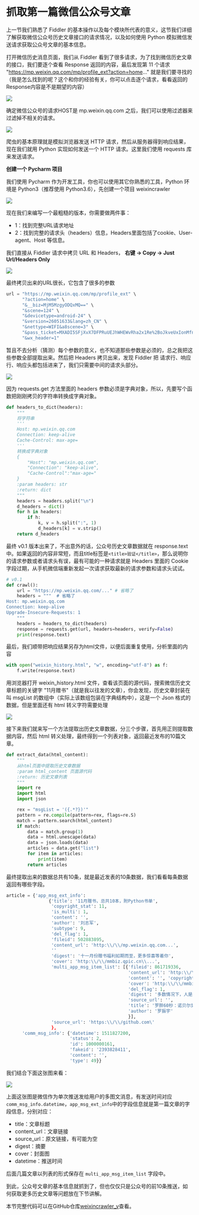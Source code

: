 
# 抓取第一篇微信公众号文章

上一节我们熟悉了 Fiddler 的基本操作以及每个模块所代表的意义，这节我们详细了解获取微信公众号历史文章接口的请求情况，以及如何使用 Python 模拟微信发送请求获取公众号文章的基本信息。


打开微信历史消息页面，我们从 Fiddler 看到了很多请求，为了找到微信历史文章的接口，我们要逐个查看 Response 返回的内容，最后发现第 11 个请求 "https://mp.weixin.qq.com/mp/profile_ext?action=home..." 就是我们要寻找的（我是怎么找到的呢？这个和你的经验有关，你可以点击逐个请求，看看返回的Response内容是不是期望的内容）


![](https://user-gold-cdn.xitu.io/2017/12/21/160786568551ab61?w=993&h=552&f=png&s=106968)

确定微信公众号的请求HOST是 mp.weixin.qq.com 之后，我们可以使用过滤器来过滤掉不相关的请求。


![](https://user-gold-cdn.xitu.io/2017/12/21/1607865a1a5665bd?w=1075&h=392&f=png&s=53664)


爬虫的基本原理就是模拟浏览器发送 HTTP 请求，然后从服务器得到响应结果，现在我们就用 Python 实现如何发送一个 HTTP 请求。这里我们使用 requests 库来发送请求。




**创建一个 Pycharm 项目**

我们使用 Pycharm 作为开发工具，你也可以使用其它你熟悉的工具，Python 环境是 Python3（推荐使用 Python3.6），先创建一个项目 weixincrawler


![](https://user-gold-cdn.xitu.io/2017/12/21/1607865d62ac4cb1?w=653&h=293&f=png&s=24747)

现在我们来编写一个最粗糙的版本，你需要做两件事：

* 1：找到完整URL请求地址
* 2：找到完整的请求头（headers）信息，Headers里面包括了cookie、User-agent、Host 等信息。

我们直接从 Fiddler 请求中拷贝 URL 和 Headers， **右键 -> Copy -> Just Url/Headers Only**


![](https://user-gold-cdn.xitu.io/2017/12/21/16078660b4f52944?w=878&h=289&f=png&s=37508)

最终拷贝出来的URL很长，它包含了很多的参数

```python
url = "https://mp.weixin.qq.com/mp/profile_ext" \
      "?action=home" \
      "&__biz=MjM5MzgyODQxMQ==" \
      "&scene=124" \
      "&devicetype=android-24" \
      "&version=26051633&lang=zh_CN" \
      "&nettype=WIFI&a8scene=3" \
      "&pass_ticket=MXADI5SFjXvX7DFPRuUEJhWHEWvRha2x1Re%2BoJkveUxIonMfnxY1kM9cOPmm6JRx" \
      "&wx_header=1"
```
暂且不去分析（猜测）每个参数的意义，也不知道那些参数是必须的，总之我把这些参数全部提取出来。然后把 Headers 拷贝出来，发现 Fiddler 把 请求行、响应行、响应头都包括进来了，我们只需要中间的请求头部分。


![](https://user-gold-cdn.xitu.io/2017/12/21/1607866d6574c050?w=633&h=385&f=png&s=50880)

因为 requests.get 方法里面的 headers 参数必须是字典对象，所以，先要写个函数把刚刚拷贝的字符串转换成字典对象。

```python
def headers_to_dict(headers):
    """
    将字符串
    '''
    Host: mp.weixin.qq.com
    Connection: keep-alive
    Cache-Control: max-age=
    '''
    转换成字典对象
    {
        "Host": "mp.weixin.qq.com",
        "Connection": "keep-alive",
        "Cache-Control":"max-age="
    }
    :param headers: str
    :return: dict
    """
    headers = headers.split("\n")
    d_headers = dict()
    for h in headers:
        if h:
            k, v = h.split(":", 1)
            d_headers[k] = v.strip()
    return d_headers
```

最终 v0.1 版本出来了，不出意外的话，公众号历史文章数据就在 response.text 中。如果返回的内容非常短，而且title标签是`<title>验证</title>`，那么说明你的请求参数或者请求头有误，最有可能的一种请求就是 Headers 里面的 Cookie 字段过期，从手机微信端重新发起一次请求获取最新的请求参数和请求头试试。

```python
# v0.1
def crawl():
    url = "https://mp.weixin.qq.com/..." # 省略了
    headers = """  # 省略了
Host: mp.weixin.qq.com
Connection: keep-alive
Upgrade-Insecure-Requests: 1
    """
    headers = headers_to_dict(headers)
    response = requests.get(url, headers=headers, verify=False)
    print(response.text)
```

最后，我们顺带把响应结果另存为html文件，以便后面重复使用，分析里面的内容

```python
with open("weixin_history.html", "w", encoding="utf-8") as f:
    f.write(response.text)
```

用浏览器打开 weixin_history.html 文件，查看该页面的源代码，搜索微信历史文章标题的关键字 "11月赠书"（就是我以往发的文章），你会发现，历史文章封装在叫 msgList 的数组中（实际上该数组包装在字典结构中），这是一个 Json 格式的数据，但是里面还有 html 转义字符需要处理


![](https://user-gold-cdn.xitu.io/2017/12/21/160786716cba2f1d?w=690&h=324&f=png&s=26530)

接下来我们就来写一个方法提取出历史文章数据，分三个步骤，首先用正则提取数据内容，然后 html 转义处理，最终得到一个列表对象，返回最近发布的10篇文章。

```python
def extract_data(html_content):
    """
    从html页面中提取历史文章数据
    :param html_content 页面源代码
    :return: 历史文章列表
    """
    import re
    import html
    import json

    rex = "msgList = '({.*?})'"
    pattern = re.compile(pattern=rex, flags=re.S)
    match = pattern.search(html_content)
    if match:
        data = match.group(1)
        data = html.unescape(data)
        data = json.loads(data)
        articles = data.get("list")
        for item in articles:
            print(item)
        return articles
```

最终提取出来的数据总共有10条，就是最近发表的10条数据，我们看看每条数据返回有哪些字段。

```python
article = {'app_msg_ext_info': 
                {'title': '11月赠书，总共10本，附Python书单',
                 'copyright_stat': 11,
                 'is_multi': 1,
                 'content': '',
                 'author': '刘志军',
                 'subtype': 9,
                 'del_flag': 1,
                 'fileid': 502883895,
                 'content_url': 'http:\\/\\/mp.weixin.qq.com...',
                 ''
                 'digest': '十一月份赠书福利如期而至，更多惊喜等着你',
                 'cover': 'http:\\/\\/mmbiz.qpic.cn\\...',
                 'multi_app_msg_item_list': [{'fileid': 861719336,
                                              'content_url': 'http:\\/\\/mp.weixin.qq.com',
                                              'content': '', 'copyright_stat': 11,
                                              'cover': 'http:\\/\\/mmbiz.qpic.cn',
                                              'del_flag': 1,
                                              'digest': '多数情况下，人是种短视的动物',
                                              'source_url': '',
                                              'title': '罗胖60秒：诺贝尔奖设立时，为何会被骂？',
                                              'author': '罗振宇'
                                              }],
                 'source_url': 'https:\\/\\/github.com\'
                 },
      'comm_msg_info': {'datetime': 1511827200,
                        'status': 2,
                        'id': 1000000161,
                        'fakeid': '2393828411',
                        'content': '',
                        'type': 49}}
```
我们结合下面这张图来看：

![](https://user-gold-cdn.xitu.io/2017/12/29/1609e23c801d5770?w=400&h=599&f=png&s=271704)

上面这张图是微信作为单次推送发给用户的多图文消息，有发送时间对应`comm_msg_info.datetime`，`app_msg_ext_info`中的字段信息就是第一篇文章的字段信息，分别对应：

* title：文章标题
* content_url：文章链接
* source_url：原文链接，有可能为空
* digest：摘要
* cover：封面图
* datetime：推送时间

后面几篇文章以列表的形式保存在 `multi_app_msg_item_list` 字段中。

到此，公众号文章的基本信息就抓到了，但也仅仅只是公众号的前10条推送，如何获取更多历史文章等问题放在下节讲解。

本节完整代码可以在GitHub仓库[weixincrawler_v](https://github.com/pythonzhichan/weixincrawler/tree/v0.1)查看。
